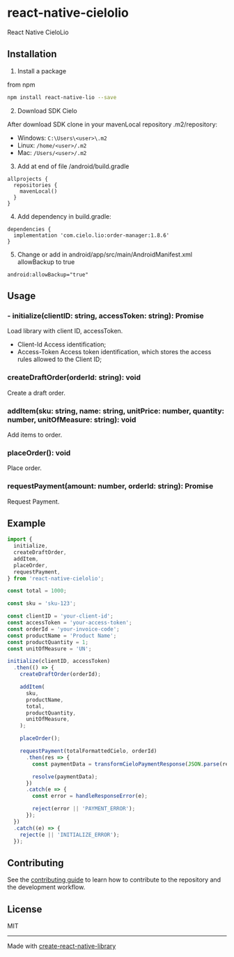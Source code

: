 # react-native-cielolio

React Native CieloLio

## Installation

1. Install a package

from npm

```bash
npm install react-native-lio --save
```

2. Download SDK Cielo

After download SDK clone in your mavenLocal repository .m2/repository:

- Windows: `C:\Users\<user>\.m2`
- Linux: `/home/<user>/.m2`
- Mac: `/Users/<user>/.m2`

3. Add at end of file /android/build.gradle

```groove
allprojects {
  repositories {
    mavenLocal()
  }
}
``````

4. Add dependency in build.gradle:

```groove
dependencies {
  implementation 'com.cielo.lio:order-manager:1.8.6'
}
```

5. Change or add in android/app/src/main/AndroidManifest.xml allowBackup to true

```groove
android:allowBackup="true"
```

## Usage

### - initialize(clientID: string, accessToken: string): Promise<void>

Load library with client ID, accessToken.

- Client-Id Access identification;
- Access-Token Access token identification, which stores the access rules allowed to the Client ID;

### createDraftOrder(orderId: string): void

Create a draft order.

### addItem(sku: string, name: string, unitPrice: number, quantity: number, unitOfMeasure: string): void

Add items to order.

### placeOrder(): void

Place order.

### requestPayment(amount: number, orderId: string): Promise<string>

Request Payment.

## Example

```js
import {
  initialize,
  createDraftOrder,
  addItem,
  placeOrder,
  requestPayment,
} from 'react-native-cielolio';

const total = 1000;

const sku = 'sku-123';

const clientID = 'your-client-id';
const accessToken = 'your-access-token';
const orderId = 'your-invoice-code';
const productName = 'Product Name';
const productQuantity = 1;
const unitOfMeasure = 'UN';

initialize(clientID, accessToken)
  .then(() => {
    createDraftOrder(orderId);

    addItem(
      sku,
      productName,
      total,
      productQuantity,
      unitOfMeasure,
    );

    placeOrder();

    requestPayment(totalFormattedCielo, orderId)
      .then(res => {
        const paymentData = transformCieloPaymentResponse(JSON.parse(res));

        resolve(paymentData);
      })
      .catch(e => {
        const error = handleResponseError(e);

        reject(error || 'PAYMENT_ERROR');
      });
  })
  .catch((e) => {
    reject(e || 'INITIALIZE_ERROR');
  });

```

## Contributing

See the [contributing guide](CONTRIBUTING.md) to learn how to contribute to the repository and the development workflow.

## License

MIT

---

Made with [create-react-native-library](https://github.com/callstack/react-native-builder-bob)
